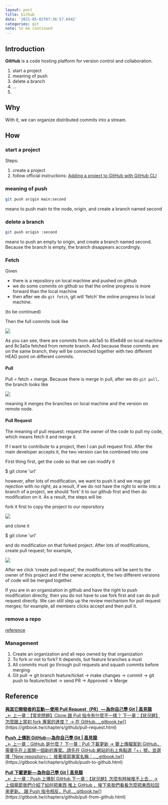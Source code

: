 ```yaml
---
layout: post
title: Github
date: '2021-05-02T07:36:57.694Z'
categories: git
note: to be continued
---
```


## Introduction

**GitHub** is a code hosting platform for version control and collaboration.

1. start a project
2. meaning of push
3. delete a branch
4. ...
5. 

## Why

With it, we can organize distributed commits into a stream.

## How

### start a project

Steps:

1. create a project
2. follow official instructions: [Adding a project to GitHub with GitHub CLI](https://docs.github.com/en/get-started/importing-your-projects-to-github/importing-source-code-to-github/adding-an-existing-project-to-github-using-the-command-line)

### meaning of push

```bash
git push origin main:second
```

means to push main to the node, origin, and create a branch named second

### delete a branch

```bash
git push origin :second
```

means to push an empty to origin, and create a branch named second. Because the branch is empty, the branch disappears accordingly.

### Fetch

Given

* there is a repository on local machine and pushed on github
* we do some commits on github so that the online progress is more forward than the local machine
* then after we do `git fetch`, git will ‘fetch’ the online progress to local machine.

(to be continued)

Then the full commits look like

![](/Users/chenyongzhe/coding/practice_not_for_github/javascript_practice/medium-to-markdown/medium-export/posts/md_1623056197395/img/1__O1mKn3HJE8CLwy6iti1__qQ.png)

As you can see, there are commits from adc1a5 to 85e848 on local machine and 8c3a0a fetched from remote branch. And because these commits are on the same branch, they will be connected together with two different HEAD point on different commits.

#### Pull

Pull = fetch + merge. Because there is merge in pull, after we do `git pull,` the branch looks like

![](/Users/chenyongzhe/coding/practice_not_for_github/javascript_practice/medium-to-markdown/medium-export/posts/md_1623056197395/img/1__Q1oyPGHGAvu07__OS9IRb9A.png)

meaning it merges the branches on local machine and the version on remote node.

#### Pull Request

The meaning of pull request: request the owner of the code to pull my code, which means fetch it and merge it.

If I want to contribute to a project, then I can pull request first. After the main developer accepts it, the two version can be combined into one

First thing first, get the code so that we can modify it

$ git clone 'url'

however, after lots of modification, we want to push it and we may get rejection with no right; as a result, if we do not have the right to write into a branch of a project, we should ‘fork’ it to our github first and then do modification on it. As a result, the steps will be

fork it first to copy the project to our reporsitory

![](/Users/chenyongzhe/coding/practice_not_for_github/javascript_practice/medium-to-markdown/medium-export/posts/md_1623056197395/img/1__lgHVlwAZmL0dvgF622BD4A.png)

and clone it

$ git clone 'url'

and do modification on that forked project. After lots of modifications, create pull request; for example,

![](/Users/chenyongzhe/coding/practice_not_for_github/javascript_practice/medium-to-markdown/medium-export/posts/md_1623056197395/img/1__VcZSbSXXzCImMp0GnE5GfA.png)

After we click ‘create pull request’, the modifications will be sent to the owner of this project and if the owner accepts it, the two different versions of code will be merged together.

If you are in an organization in github and have the right to push modification directly, then you do not have to use fork first and can do pull request directly. We can still step up the review mechanism for pull request merges; for example, all members clicks accept and then pull it.

### remove a repo

[reference](https://docs.github.com/en/repositories/creating-and-managing-repositories/deleting-a-repository)

### Management

1. Create an organization and all repo owned by that organization
2. To fork or not to fork? It depends, but feature branches a must
3. All commits must go through pull requests and squash commits before merging
4. Git pull -> git branch feature/ticket -> make changes -> commit -> git push to feature/ticket -> send PR -> Approved -> Merge

## Reference

[**與其它開發者的互動 — 使用 Pull Request（PR） — 為你自己學 Git | 高見龍**  
_← 上一章：【常見問題】Clone 跟 Pull 指令有什麼不一樣？ 下一章：【狀況題】怎麼跟上當初 fork 專案的進度？ → 在 GitHub…_gitbook.tw](https://gitbook.tw/chapters/github/pull-request.html "https://gitbook.tw/chapters/github/pull-request.html")[](https://gitbook.tw/chapters/github/pull-request.html)

[**Push 上傳到 GitHub — 為你自己學 Git | 高見龍**  
_← 上一章：GitHub 是什麼？ 下一章：Pull 下載更新 → 要上傳檔案到 GitHub，需要先在上面開一個新的專案。請先在 GitHub 網站的右上角點選「+」號，並選擇「New repository」： 接著填寫專案名稱：…_gitbook.tw](https://gitbook.tw/chapters/github/push-to-github.html "https://gitbook.tw/chapters/github/push-to-github.html")[](https://gitbook.tw/chapters/github/push-to-github.html)

[**Pull 下載更新 — 為你自己學 Git | 高見龍**  
_← 上一章：Push 上傳到 GitHub 下一章：【狀況題】怎麼有時候推不上去… → 上個章節我們介紹了如何把東西 推上 GitHub ，接下來我們看看怎麼把東西拉回來更新。 跟 Push 指令相反，Pull…_gitbook.tw](https://gitbook.tw/chapters/github/pull-from-github.html "https://gitbook.tw/chapters/github/pull-from-github.html")[](https://gitbook.tw/chapters/github/pull-from-github.html)